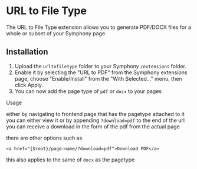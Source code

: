 # URL to File Type

The URL to File Type extension allows you to generate PDF/DOCX files for a whole or subset of your Symphony page.

## Installation

1. Upload the `urltofiletype` folder to your Symphony `/extensions` folder.
2. Enable it by selecting the "URL to PDF" from the Symphony extensions page, choose "Enable/Install" from the "With Selected..." menu, then click Apply.
3. You can now add the page type of `pdf` or `docx` to your pages

Usage

either by navigating to frontend page that has the pagetype attached to it you can either view it or by appending `?download=pdf` to the end of the url
you can receive a download in the form of the pdf from the actual page

there are other options such as 

`<a href="{$root}/page-name/?download=pdf">Download PDF</a>`

this also applies to the same of `docx` as the pagetype
